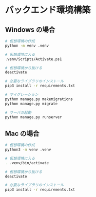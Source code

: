 # バックエンド環境構築

## Windows の場合

```bash
# 仮想環境の作成
python -m venv .venv

# 仮想環境に入る
.venv/Scripts/Activate.ps1

# 仮想環境から抜ける
deactivate

# 必要なライブラリのインストール
pip3 install -r requirements.txt

# マイグレーション
python manage.py makemigrations
python manage.py migrate

# サーバの起動
python manage.py runserver
```




## Mac の場合

```bash
# 仮想環境の作成
python3 -m venv .venv

# 仮想環境に入る
. .venv/bin/activate

# 仮想環境から抜ける
deactivate

# 必要なライブラリのインストール
pip3 install -r requirements.txt
```
